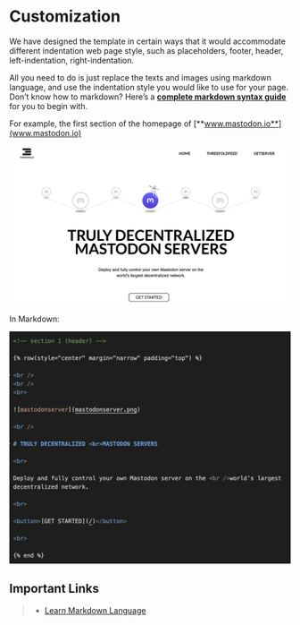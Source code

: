 # Customization

We have designed the template in certain ways that it would accommodate different indentation web page style, such as placeholders, footer, header, left-indentation, right-indentation.

All you need to do is just replace the texts and images using markdown language, and use the indentation style you would like to use for your page. Don’t know how to markdown? Here’s a [**complete markdown syntax guide**](https://www.markdownguide.org/basic-syntax/) for you to begin with.

For example, the first section of the homepage of [**www.mastodon.io**](www.mastodon.io)

![](./img/mastodon.png)

In Markdown:

![](./img/mastodonmd.jpeg)

## Important Links
> - [Learn Markdown Language](https://www.markdownguide.org/)
